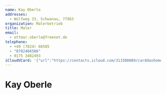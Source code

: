 ```yaml
---
name: Kay Oberle
addresses:
  - Wolfweg 33, Schwanau, 77963
organization: Malerbetrieb
title: Maler
email:
  - ottmar.oberle@freenet.de
telephone:
  - +49 (7824) 66585
  - "0782466586"
  - 0175 3482493
iCloudVCard: '{"url":"https://contacts.icloud.com/311500889/carddavhome/card/8078D9DB-AC01-4830-85E2-7E1204C9A927.vcf","etag":"\"kmfhap3v\"","data":"BEGIN:VCARD\r\nVERSION:3.0\r\nFN:\r\nN:Oberle;Kay;;;\r\nUID:A68D4A54-9A13-4E39-9FDF-0BFCA593140C\r\nADR:;;Wolfweg 33;Schwanau;;77963;;\r\nPRODID:-//Apple Inc.//iOS 13.5.1//EN\r\nREV:2025-04-03T22:18:17Z\r\nORG:Malerbetrieb;\r\nTITLE:Maler\r\nEMAIL:ottmar.oberle@freenet.de\r\nTEL:+49 (7824) 66585\r\nTEL:0782466586\r\nTEL:0175 3482493\r\nEND:VCARD"}'
---
```

# Kay Oberle